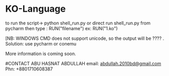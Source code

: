 # KO-Language

to run the script-> python shell_run.py or direct run shell_run.py from pycharm
then type : RUN("filename")
ex: RUN("1.ko")

[NB: WINDOWS CMD does not support unicode, so the output will be ???? .    Solution: use pycharm or conemu


More information is coming soon.

#CONTACT
ABU HASNAT ABDULLAH
email: abdullah.2010bd@gmail.com
Phn: +8801710608387
